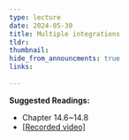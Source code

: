 ```yaml
---
type: lecture
date: 2024-05-30
title: Multiple integrations
tldr: 
thumbnail: 
hide_from_announcments: true
links: 
   
---
```

**Suggested Readings:**
- Chapter 14.6~14.8
- [[Recorded video]](https://youtube.com/playlist?list=PLHNZtBNWQ-87IF61O6TbuZqfc_XXBoriq&si=2YsEbCVykDGTxm_9)
